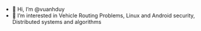 - 👋 Hi, I’m @vuanhduy
- 👀 I’m interested in Vehicle Routing Problems, Linux and Android security, Distributed systems and algorithms

<!---
vuanhduy/vuanhduy is a ✨ special ✨ repository because its `README.md` (this file) appears on your GitHub profile.
You can click the Preview link to take a look at your changes.
--->
